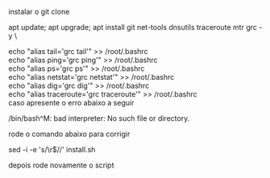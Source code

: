 
instalar o git clone 

apt update; apt upgrade; apt install git net-tools dnsutils traceroute mtr grc -y \

echo "alias tail='grc tail'" >> /root/.bashrc \
echo "alias ping='grc ping'" >> /root/.bashrc \
echo "alias ps='grc ps'" >> /root/.bashrc \
echo "alias netstat='grc netstat'" >> /root/.bashrc \
echo "alias dig='grc dig'" >> /root/.bashrc \
echo "alias traceroute='grc traceroute'" >> /root/.bashrc \
caso apresente o erro abaixo a seguir 

/bin/bash^M: bad interpreter: No such file or directory. 

rode o comando abaixo para corrigir

sed -i -e 's/\r$//' install.sh

depois rode novamente o script
